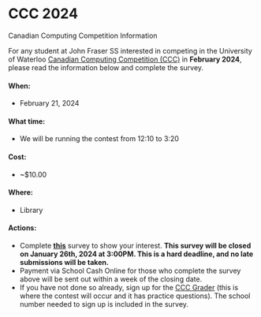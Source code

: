 # CCC 2024
Canadian Computing Competition Information

For any student at John Fraser SS interested in competing in the University of Waterloo [Canadian Computing Competition (CCC)](https://www.cemc.uwaterloo.ca/contests/ccc-cco.html) in **February 2024**, please read the information below and complete the survey.

#### When:
- February 21, 2024

#### What time:
- We will be running the contest from 12:10 to 3:20

#### Cost:
- ~$10.00

#### Where:
- Library

#### Actions:
- Complete [**this**](https://forms.gle/4XD6CfMcfeTfbsSNA) survey to show your interest. **This survey will be closed on January 26th, 2024 at 3:00PM. This is a hard deadline, and no late submissions will be taken.**
- Payment via School Cash Online for those who complete the survey above will be sent out within a week of the closing date.
- If you have not done so already, sign up for the [CCC Grader](https://cccgrader.com/) (this is where the contest will occur and it has practice questions). The school number needed to sign up is included in the survey.
